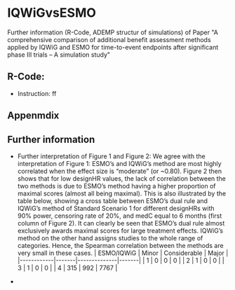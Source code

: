 # IQWiGvsESMO
Further information (R-Code, ADEMP structur of simulations) of Paper "A comprehensive comparison of additional benefit assessment methods applied by IQWiG and ESMO for time-to-event endpoints after significant phase III trials – A simulation study"


## R-Code: 
- Instruction: ff


## Appenmdix

## Further information
- Further interpretation of Figure 1 and Figure 2:
We agree with the interpretation of Figure 1: ESMO’s and IQWiG’s method are most highly correlated when the effect size is “moderate” (or ~0.80). Figure 2 then shows that for low designHR values, the lack of correlation between the two methods is due to ESMO’s method having a higher proportion of maximal scores (almost all being maximal). This is also illustrated by the table below, showing a cross table between ESMO’s dual rule and IQWiG’s method of Standard Scenario 1 for different designHRs with 90% power, censoring rate of 20%, and medC equal to 6 months (first column of Figure 2). It can clearly be seen that ESMO’s dual rule almost exclusively awards maximal scores for large treatment effects. IQWiG’s method on the other hand assigns studies to the whole range of categories. Hence, the Spearman correlation between the methods are very small in these cases. 
| ESMO/IQWiG | Minor | Considerable | Major |
|------------|-------|--------------|-------|
| 1          | 0     | 0            | 0     |
| 2          | 1     | 0            | 0     |
| 3          | 1     | 0            | 0     |
| 4          | 315   | 992          | 7767  |

- 
